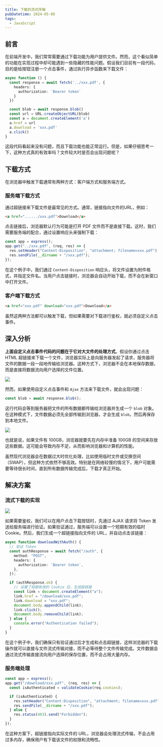 ```yaml
---
title: 下载的流式传输
pubDatetime: 2024-05-08
tags:
  - JavaScript
---
```


## 前言

在前端开发中，我们常常需要通过下载功能为用户提供文件。然而，这个看似简单的功能在实现过程中却可能遇到一些隐藏的性能问题。假设我们目前有一段代码，目的是给按钮注册一个点击事件，通过执行异步函数来下载文件：

```ts
async function () {
  const response = await fetch('../xxx.pdf', {
    headers: {
      authorization: `Bearer token`
    }
  })

  const blob = await response.blob()
  const url = URL.createObjectURL(blob)
  const a = document.createElement('a')
  a.href = url
  a.download = 'xxx.pdf'
  a.click()
}
```

这段代码看起来没有问题，而且下载功能也能正常运行。但是，如果仔细思考一下，这种方式真的有效率吗？文件较大时是否会出现问题呢？

## 下载方式

在浏览器中触发下载通常有两种方式：客户端方式和服务端方式。

### 服务端下载方式

通过超链接来下载文件是最常见的方式。通常，链接指向文件的URL，例如：

```html
<a href="....../xxx.pdf">Download</a>
```

点击链接后，浏览器默认行为可能是打开 PDF 文件而不是直接下载。这时，我们需要服务端的配合，通过设置响应头来强制下载：

```ts
const app = express();
app.get("../xxx.pdf", (req, res) => {
  res.setHeader("Content-Disposition", "attachment; filename=xxx.pdf");
  res.sendFile(__dirname + "/xxx.pdf");
});
```

在这个例子中，我们通过 `Content-Disposition` 响应头，将文件设置为附件格式，并指定文件名。当用户点击链接时，浏览器会自动开始下载，而不会在新窗口中打开文件。

### 客户端下载方式

```html
<a href="xxx.pdf" download="xxx.pdf">Download</a>
```

虽然这两种方法都可以触发下载，但如果需要对下载进行鉴权，就必须自定义点击事件。

## 深入分析

**上面自定义点击事件代码的问题在于它对大文件的处理方式**。假设你通过点击 HTML 超链接来下载一个文件，浏览器实际上是向服务器发起了请求，服务器将文件的数据一段一段地传输给浏览器。这种方式下，浏览器不会在本地保存数据，而是直接将数据流向用户选择的文件位置。

![](https://s2.loli.net/2024/08/30/z98rciCBx3deWl1.png)

然而，如果使用自定义点击事件和 `Ajax` 方法来下载文件，就会出现问题：

```ts
const blob = await response.blob();
```

这行代码会等到服务器把文件的所有数据都传输给浏览器并生成一个 `blob` 对象。在这种模式下，文件数据必须先全部传输到浏览器，才会生成 `blob`，然后再保存到本地文件。

![](https://s2.loli.net/2024/08/30/BvumfEGqwHXic6T.png)

也就是说，如果文件有 100GB，浏览器就要先在内存中准备 100GB 的空间来存放这些数据。这可能会导致内存不足，从而影响浏览器和计算机的性能。

虽然现代浏览器会在数据过大时优化处理，比如使用临时文件或交换空间（SWAP），但这种方式依然不够高效。特别是在网络较慢的情况下，用户可能需要等待很长时间，直到所有数据传输完成后，下载才真正开始。

## 解决方案

### 流式下载的实现

![](https://s2.loli.net/2024/08/30/JHZIFgsKv75rS1y.png)

如果需要鉴权，我们可以在用户点击下载按钮时，先通过 AJAX 请求将 Token 发送给服务端进行验证。如果验证通过，服务端可以设置一个短期有效的临时 Cookie。然后，我们生成一个超链接指向文件的 URL，并自动点击该链接：

```ts
async function downloadWithAuth() {
  // 验证 Token
  const authResponse = await fetch("/auth", {
    method: "POST",
    headers: {
      authorization: `Bearer token`,
    },
  });

  if (authResponse.ok) {
    // 设置了短期有效的 Cookie 后，生成超链接
    const link = document.createElement("a");
    link.href = "/download/xxx.pdf";
    link.download = "xxx.pdf";
    document.body.appendChild(link);
    link.click();
    document.body.removeChild(link);
  } else {
    console.error("Authentication failed");
  }
}
```

在这个例子中，我们确保只有验证通过后才生成和点击超链接，这样浏览器的下载操作就可以直接与文件流式传输对接，而不必等待整个文件传输完成。文件数据会通过流式传输直接流向用户选择的保存位置，而不会占用大量内存。

### 服务端处理

```ts
const app = express();
app.get("/download/xxx.pdf", (req, res) => {
  const isAuthenticated = validateCookie(req.cookies);

  if (isAuthenticated) {
    res.setHeader("Content-Disposition", "attachment; filename=xxx.pdf");
    res.sendFile(__dirname + "/xxx.pdf");
  } else {
    res.status(403).send("Forbidden");
  }
});
```

在这种方案下，超链接指向实际文件的 URL，浏览器会处理流式传输，不会占用过多内存，确保用户有下载该文件的权限和流畅性。
